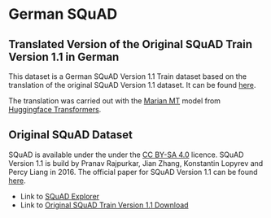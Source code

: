 # German SQuAD
## Translated Version of the Original SQuAD Train Version 1.1 in German

This dataset is a German SQuAD Version 1.1 Train dataset based on the translation of the original SQuAD Version 1.1 dataset. It can be found [here](./Translated_German_SQuAD-Train-v1.1.json).

The translation was carried out with the [Marian MT](https://huggingface.co/Helsinki-NLP/opus-mt-en-de "Huggingface Model Explorer")
 model from [Huggingface Transformers](https://huggingface.co/transformers/ "Huggingface Transformer").

## Original SQuAD Dataset

SQuAD is available under the under the [CC BY-SA 4.0](https://creativecommons.org/licenses/by-sa/4.0/legalcode) licence. SQuAD Version 1.1 is build by Pranav Rajpurkar, Jian Zhang, Konstantin Lopyrev and Percy Liang in 2016. The official paper for SQuAD Version 1.1 can be found [here](https://arxiv.org/abs/1606.05250).

- Link to [SQuAD Explorer](https://rajpurkar.github.io/SQuAD-explorer/ "SQuAD Explorer")
- Link to [Original SQuAD Train Version 1.1 Download](https://rajpurkar.github.io/SQuAD-explorer/dataset/train-v1.1.json "Original SQuAD Train Version 1.1 Download")

 